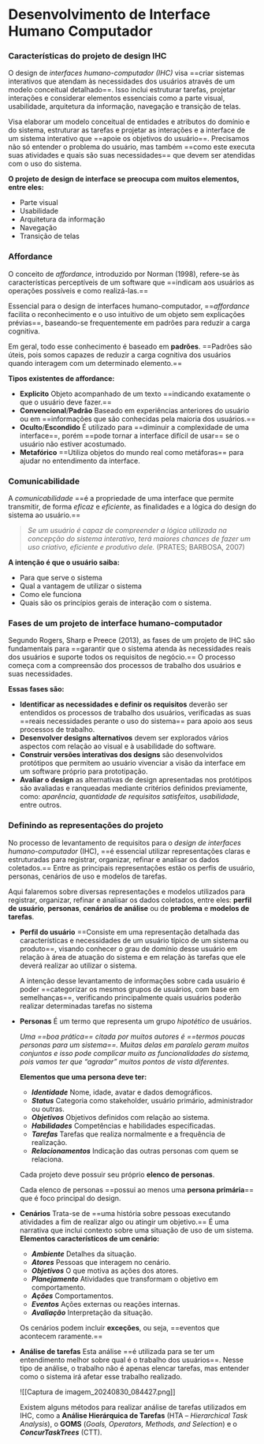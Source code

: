 # **Desenvolvimento de Interface Humano Computador**

### Características do projeto de design IHC

O design de *interfaces humano-computador (IHC)* visa ==criar sistemas interativos que atendam às necessidades dos usuários através de um modelo conceitual detalhado==. Isso inclui estruturar tarefas, projetar interações e considerar elementos essenciais como a parte visual, usabilidade, arquitetura da informação, navegação e transição de telas.

Visa elaborar um modelo conceitual de entidades e atributos do domínio e do sistema, estruturar as tarefas e projetar as interações e a interface de um sistema interativo que ==apoie os objetivos do usuário==. Precisamos não só entender o problema do usuário, mas também ==como este executa suas atividades e quais são suas necessidades== que devem ser atendidas com o uso do sistema.


 **O projeto de design de interface se preocupa com muitos elementos, entre eles:**
- Parte visual
- Usabilidade
- Arquitetura da informação
- Navegação
- Transição de telas

### Affordance 

O conceito de *affordance*, introduzido por Norman (1998), refere-se às características perceptíveis de um software que ==indicam aos usuários as operações possíveis e como realizá-las.== 

Essencial para o design de interfaces humano-computador, ==*affordance* facilita o reconhecimento e o uso intuitivo de um objeto sem explicações prévias==, baseando-se frequentemente em padrões para reduzir a carga cognitiva.

Em geral, todo esse conhecimento é baseado em **padrões**. ==Padrões são úteis, pois somos capazes de reduzir a carga cognitiva dos usuários quando interagem com um determinado elemento.== 

 **Tipos existentes de affordance:**
 - **Explicito**
	 Objeto acompanhado de um texto ==indicando exatamente o que o usuário deve fazer.==
 - **Convencional**/**Padrão**
	 Baseado em experiências anteriores do usuário ou em ==informações que são conhecidas pela maioria dos usuários.==
 - **Oculto**/**Escondido**
	 É utilizado para ==diminuir a complexidade de uma interface==, porém ==pode tornar a interface difícil de usar== se o usuário não estiver acostumado.
 - **Metafórico**
	 ==Utiliza objetos do mundo real como metáforas== para ajudar no entendimento da interface.

### Comunicabilidade

A *comunicabilidade* ==é a propriedade de uma interface que permite transmitir, de forma *eficaz* e *eficiente*, as finalidades e a lógica do design do sistema ao usuário.==

> *Se um usuário é capaz de compreender a lógica utilizada na concepção do sistema interativo, terá maiores chances de fazer um uso criativo, eficiente e produtivo dele.*
> (PRATES; BARBOSA, 2007)

**A intenção é que o usuário saiba:**
- Para que serve o sistema
- Qual a vantagem de utilizar o sistema
- Como ele funciona
- Quais são os princípios gerais de interação com o sistema.

### Fases de um projeto de interface humano-computador

Segundo Rogers, Sharp e Preece (2013), as fases de um projeto de IHC são fundamentais para ==garantir que o sistema atenda às necessidades reais dos usuários e suporte todos os requisitos de negócio.== O processo começa com a compreensão dos processos de trabalho dos usuários e suas necessidades.

**Essas fases são:**
- **Identificar as necessidades e definir os requisitos**
	deverão ser entendidos os processos de trabalho dos usuários, verificadas as suas ==reais necessidades perante o uso do sistema== para apoio aos seus processos de trabalho.
- **Desenvolver designs alternativos**
	devem ser explorados vários aspectos com relação ao visual e à usabilidade do software.
- **Construir versões interativas dos designs**
	são desenvolvidos protótipos que permitem ao usuário vivenciar a visão da interface em um software próprio para prototipação.
- **Avaliar o design**
	as alternativas de design apresentadas nos protótipos são avaliadas e ranqueadas mediante critérios definidos previamente, como: *aparência*, *quantidade* *de* *requisitos* *satisfeitos*, *usabilidade*, entre outros.

### Definindo as representações do projeto

No processo de levantamento de requisitos para o *design de interfaces humano-computador* (IHC), ==é essencial utilizar representações claras e estruturadas para registrar, organizar, refinar e analisar os dados coletados.== Entre as principais representações estão os perfis de usuário, personas, cenários de uso e modelos de tarefas.

Aqui falaremos sobre diversas representações e modelos utilizados para registrar, organizar, refinar e analisar os dados coletados, entre eles: **perfil de usuário**, **personas**, **cenários de análise** ou de **problema** e **modelos de tarefas**.
- **Perfil do usuário**
	==Consiste em uma representação detalhada das características e necessidades de um usuário típico de um sistema ou produto==, visando conhecer o grau de domínio desse usuário em relação à área de atuação do sistema e em relação às tarefas que ele deverá realizar ao utilizar o sistema.
	
	A intenção desse levantamento de informações sobre cada usuário é poder ==categorizar os mesmos grupos de usuários, com base em semelhanças==, verificando principalmente quais usuários poderão realizar determinadas tarefas no sistema
- **Personas**
	É um termo que representa um grupo *hipotético* de usuários.
	
	*Uma ==boa prática== citada por muitos autores é ==termos poucas personas para um sistema==. Muitas delas em paralelo geram muitos conjuntos e isso pode complicar muito as funcionalidades do sistema, pois vamos ter que “agradar” muitos pontos de vista diferentes.*
	
	**Elementos que uma persona deve ter:**
	- ***Identidade***
		Nome, idade, avatar e dados demográficos.
	- ***Status***
		Categoria como stakeholder, usuário primário, administrador ou outras.
	- ***Objetivos***
		Objetivos definidos com relação ao sistema.
	- ***Habilidades***
		Competências e habilidades especificadas.
	- ***Tarefas***
		Tarefas que realiza normalmente e a frequência de realização.
	- ***Relacionamentos***
		Indicação das outras personas com quem se relaciona.
	
	Cada projeto deve possuir seu próprio **elenco de personas**.
	
	Cada elenco de personas ==possui ao menos uma **persona primária**== que é foco principal do design.
- **Cenários**
	Trata-se de ==uma história sobre pessoas executando atividades a fim de realizar algo ou atingir um objetivo.== É uma narrativa que inclui contexto sobre uma situação de uso de um sistema.
	**Elementos característicos de um cenário:**
	 - ***Ambiente***
	 Detalhes da situação.
	 - ***Atores***
	 Pessoas que interagem no cenário.
	 - ***Objetivos***
	 O que motiva as ações dos atores.
	 - ***Planejamento***
	 Atividades que transformam o objetivo em comportamento.
	 - ***Ações***
	 Comportamentos.
	 - ***Eventos***
	 Ações externas ou reações internas.
	 - ***Avaliação***
	 Interpretação da situação.
	 
	Os cenários podem incluir **exceções**, ou seja, ==eventos que acontecem raramente.==
- **Análise de tarefas**
	Esta análise ==é utilizada para se ter um entendimento melhor sobre qual é o trabalho dos usuários==. Nesse tipo de análise, o trabalho não é apenas elencar tarefas, mas entender como o sistema irá afetar esse trabalho realizado.
	
	![[Captura de imagem_20240830_084427.png]]
	
	Existem alguns métodos para realizar análise de tarefas utilizados em IHC, como a **Análise Hierárquica de Tarefas** (HTA – _Hierarchical Task Analysis_), o **GOMS** (_Goals, Operators, Methods, and Selection_) e o **_ConcurTaskTrees_** (CTT).
